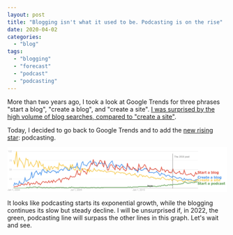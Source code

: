 ```yaml
---
layout: post
title: "Blogging isn't what it used to be. Podcasting is on the rise"
date: 2020-04-02
categories: 
  - "blog"
tags: 
  - "blogging"
  - "forecast"
  - "podcast"
  - "podcasting"
---
```


More than two years ago, I took a look at Google Trends for three phrases "start a blog", "create a blog", and  "create a site". [I was surprised by the high volume of blog searches, compared to "create a site"](https://gorelik.net/2018/02/26/blogging-isnt-what-it-used-to-be/).

Today, I decided to go back to Google Trends and to add the [new rising star](https://trends.google.com/trends/explore?date=all&q=create%20a%20blog,start%20a%20blog,create%20a%20site,start%20a%20podcast): podcasting. 

![](/assets/images/2020/04/image-1.png?w=1024)

It looks like podcasting starts its exponential growth, while the blogging continues its slow but steady decline. I will be unsurprised if, in 2022, the green, podcasting line will surpass the other lines in this graph. Let's wait and see.
